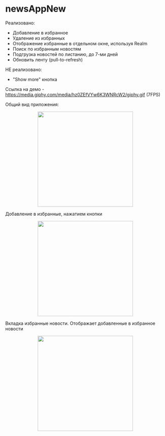 # newsAppNew

Реализовано: 
 - Добавление в избранное
 - Удаление из избранных
 - Отображение избранные в отдельном окне, используя Realm
 - Поиск по избранным новостям
 - Подгрузка новостей по листанию, до 7-ми дней
 - Обновить ленту (pull-to-refresh)

НЕ реализовано:
 - "Show more" кнопка


Ссылка на демо - https://media.giphy.com/media/hz0ZEfVYw6K3WNRcW2/giphy.gif (7FPS)



Общий вид приложения:

<p align="center">
  <img width="300" src="https://i.imgur.com/grIT7G3.png">
</p>

Добавление в избранные, нажатием кнопки

<p align="center">
  <img width="300" src="https://i.imgur.com/hCnhrug.png">
</p>

Вкладка избранные новости. Отображает добавленные в избранное новости

<p align="center">
  <img width="300" src="https://i.imgur.com/R4cc9nZ.png">
</p>




